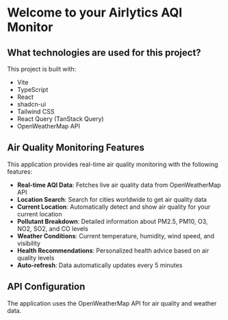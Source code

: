 # Welcome to your Airlytics AQI Monitor



## What technologies are used for this project?

This project is built with:

- Vite
- TypeScript
- React
- shadcn-ui
- Tailwind CSS
- React Query (TanStack Query)
- OpenWeatherMap API

## Air Quality Monitoring Features

This application provides real-time air quality monitoring with the following features:

- **Real-time AQI Data**: Fetches live air quality data from OpenWeatherMap API
- **Location Search**: Search for cities worldwide to get air quality data
- **Current Location**: Automatically detect and show air quality for your current location
- **Pollutant Breakdown**: Detailed information about PM2.5, PM10, O3, NO2, SO2, and CO levels
- **Weather Conditions**: Current temperature, humidity, wind speed, and visibility
- **Health Recommendations**: Personalized health advice based on air quality levels
- **Auto-refresh**: Data automatically updates every 5 minutes

## API Configuration

The application uses the OpenWeatherMap API for air quality and weather data.
